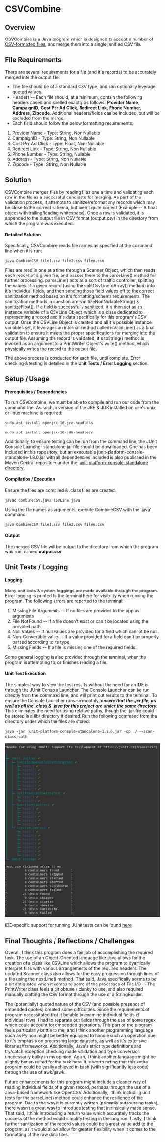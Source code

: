 # CSVCombine

## Overview

 CSVCombine is a Java program which is designed to accept n number of [CSV-formatted files](https://datatracker.ietf.org/doc/html/rfc4180.html), and merge them into a single, unified CSV file. 
 
## File Requirements 
There are several requirements for a file (and it's records) to be accurately merged into the output file: 

* The file should be of a standard CSV type, and can optionally leverage quoted values. 
* Headers -- Each file should, at a minimum, contain the following headers cased and spelled exactly as follows: **Provider Name**, __CampaignID__, **Cost Per Ad Click**, **Redirect Link**, **Phone Number**, **Address**, **Zipcode**. Additional headers/fields can be included, but will be excluded from the merge. 
* Each field should follow the below formatting requirements:
1. Provider Name - Type: String, Non Nullable
2. CampaignID - Type: String, Non Nullable
3. Cost Per Ad Click - Type: Float, Non-Nullable
4. Redirect Link - Type: String, Non Nullable
5. Phone Number - Type: String, Nullable
6. Address - Type: String, Non Nullable
7. Zipcode - Type: String, Non Nullable

## Solution
CSVCombine merges files by reading files one a time and validating each row in the file as a successful candidate for merging. As part of the validation process, it attempts to sanitize/reformat any records which may be close to the correct schema, but aren't quite correct (Example -- A float object with trailing/leading whitespace). Once a row is validated, it is appended to the output file in CSV format (output.csv) in the directory from which the program was executed. 

#### Detailed Solution
Specifically, CSVCombine reads file names as specified at the command line when it is run:

`java CombineCSV file1.csv file2.csv filen.csv`

Files are read in one at a time through a Scanner Object, which then reads each record of a given file, and passes them to the parseLine() method for further processing. parseLine() acts as a sort of traffic controller, splitting the values of a given record (using the splitCsvLineToArray() method) into it's individual fields, and then sending those field values off to the correct sanitization method based on it's formatting/schema requirements. The sanitization methods in question are sanitizeNonNullableString() & sanitizeFloat(). If a field is successfully sanitized, it is then set as an instance variable of a CSVLine Object, which is a class dedicated to representing a record and it's data specifically for this program's CSV output. Once the CSVLine Object is created and all it's possible instance variables set, it leverages an internal method called isValidLine() as a final validation to ensure it meets the proper specifications for merging into the output file. Assuming the record is validated, it's toString() method is invoked as an argument to a PrintWriter Object's write() method, which physically writes the record to the output file. 

The above process is conducted for each file, until complete. Error checking & testing is detailed in the **Unit Tests / Error Logging** section.  

## Setup / Usage

#### Prerequisites / Dependencies
To run CSVCombine, we must be able to compile and run our code from the command line. As such, a version of the JRE & JDK installed on one's unix or linux machine is required:

`sudo apt install openjdk-16-jre-headless`

`sudo apt install openjdk-16-jdk-headless`

Additionally, to ensure testing can be run from the command line, the JUnit Console Launcher standalone jar file should be downloaded. One has been included in this repository, but an executable junit-platform-console-standalone-1.8.0.jar with all dependencies included is also published in the Maven Central repository under the [junit-platform-console-standalone directory.](https://repo1.maven.org/maven2/org/junit/platform/junit-platform-console-standalone/)

#### Compilation / Execution
Ensure the files are compiled & .class files are created: 

`javac CombineCSV.java CSVLine.java`

Using the file names as arguments, execute CombineCSV with the 'java' command: 

`java CombineCSV file1.csv file2.csv filen.csv`

#### Output 

The merged CSV file will be output to the directory from which the program was run, named **output.csv**

## Unit Tests / Logging
#### Logging
Many unit tests & system loggings are made available through the program. Error logging is printed to the terminal here for visibility when running the program. The following errors are reported to the terminal: 

1. Missing File Arguments -- If no files are provided to the app as arguments
2. File Not Found -- If a file doesn't exist or can't be located using the provided path
3. Null Values -- If null values are provided for a field which cannot be null. 
4. Non-Convertible value -- If a value provided for a field can't be properly parsed according to its type.
5. Missing Fields -- If a file is missing one of the required fields. 

Some general logging is also provided through the terminal, when the program is attempting to, or finishes reading a file. 

#### Unit Test Execution 
The simplest way to view the test results without the need for an IDE is through the JUnit Console Launcher. The Console Launcher can be run directly from the command line, and will print out results to the terminal. To ensure the Console Launcher runs smmoothly, __*ensure that the .jar file, as well as all the .class & .java for this project are under the same directory.*__ This eliminates the need for using relative paths, though the .jar file could be stored in a lib/ directory if desired. Run the following command from the directory under which the files are stored:  

`java -jar junit-platform-console-standalone-1.8.0.jar -cp ./ --scan-class-path`

![JUnit Output](/JUnit.png)

IDE-specific support for running JUnit tests can be found [here](https://junit.org/junit5/docs/current/user-guide/#running-tests-ide)

## Final Thoughts / Reflections / Challenges

Overall, I think this program does a fair job of accomplishing the required task. The use of an Object-Oriented language like Java allows for the creation of a class like CSVLine which allows the program to dyamically interpret files with various arrangements of the required headers. The updated Scanner class also allows for the easy progression through lines of a file using the nextLine() method. That said, Java specifically seems to be a bit antiquated when it comes to some of the processes of File I/O -- The PrintWriter class feels a bit obtuse / clunky to use, and also required manually crafting the CSV format through the use of a StringBuilder. 

The (potentially) quoted nature of the CSV (and possible presence of embedded quotes) created some difficulties. Since the requirements of program necessitated that it be able to examine individual fields of individual rows, I had to separate out fields through the use of some regex which could account for embedded quotations. This part of the program feels particularly brittle to me, and I think another programming language such as Python might be better equipped to handle such an operation due to it's emphasis on processing large datasets, as well as it's extensive libraries/frameworks. Additionally, Java's strict type definitions and try/catch exception checking made validation and type conversion unecessarily bulky in my opinion. Again, I think another language might be slightly better-suited for the task here. It is worth noting that this entire program could be easily achieved in bash (with significantly less code) through the use of awk/gawk. 

Future enhancements for this program might include a cleaner way of reading individual fields of a given record, perhaps through the use of a Java-based framework like OpenCSV. Additionally, I think including unit tests for the parseLine() method could enhance the resilience of the program. Due to the way it is currently written (primarily outsourcing tasks), there wasn't a great way to introduce testing that intrinsically made sense. That said, I think introducing a return value which accurately tracks the success of the method would simplify testing in the long run. Lastly, I think further sanitization of the record values could be a great value add to the program, as it would allow allow for greater flexibility when it comes to the formatting of the raw data files. 

